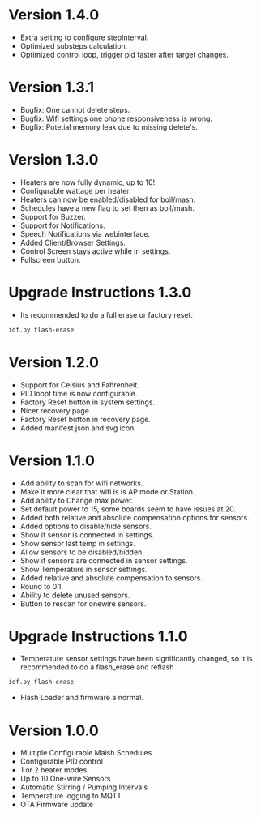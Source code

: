 # Version 1.4.0
- Extra setting to configure stepInterval.
- Optimized substeps calculation.
- Optimized control loop, trigger pid faster after target changes.

# Version 1.3.1
- Bugfix: One cannot delete steps.
- Bugfix: Wifi settings one phone responsiveness is wrong.
- Bugfix: Potetial memory leak due to missing delete's.

# Version 1.3.0
- Heaters are now fully dynamic, up to 10!.
- Configurable wattage per heater.
- Heaters can now be enabled/disabled for boil/mash.
- Schedules have a new flag to set then as boil/mash.
- Support for Buzzer.
- Support for Notifications.
- Speech Notifications via webinterface.
- Added Client/Browser Settings.
- Control Screen stays active while in settings.
- Fullscreen button.

# Upgrade Instructions 1.3.0
- Its recommended to do a full erase or factory reset.

```bash
idf.py flash-erase
``` 

# Version 1.2.0
- Support for Celsius and Fahrenheit.
- PID loopt time is now configurable.
- Factory Reset button in system settings.
- Nicer recovery page.
- Factory Reset button in recovery page.
- Added manifest.json and svg icon.

# Version 1.1.0
- Add ability to scan for wifi networks.
- Make it more clear that wifi is is AP mode or Station.
- Add ability to Change max power.
- Set default power to 15, some boards seem to have issues at 20.
- Added both relative and absolute compensation options for sensors.
- Added options to disable/hide sensors.
- Show if sensor is connected in settings.
- Show sensor last temp in settings.
- Allow sensors to be disabled/hidden.
- Show if sensors are connected in sensor settings.
- Show Temperature in sensor settings.
- Added relative and absolute compensation to sensors.
- Round to 0.1.
- Ability to delete unused sensors.
- Button to rescan for onewire sensors.

# Upgrade Instructions 1.1.0
- Temperature sensor settings have been significantly changed, so it is recommended to do a flash_erase and reflash

```bash
idf.py flash-erase
``` 

- Flash Loader and firmware a normal.


# Version 1.0.0
- Multiple Configurable Maish Schedules
- Configurable PID control
- 1 or 2 heater modes
- Up to 10 One-wire Sensors
- Automatic Stirring / Pumping Intervals
- Temperature logging to MQTT
- OTA Firmware update
